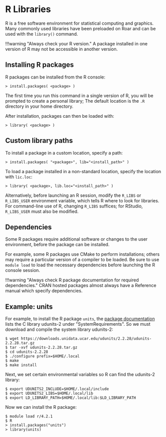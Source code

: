 # R Libraries

R is a free software environment for statistical computing and graphics. 
Many commonly used libraries have been preloaded on Roar and can be 
used with the `library()` command.

!!!warning "Always check your R version."
	A package installed in one version of R
	may not be accessible in another version. 

## Installing R packages

R packages can be installed from the R console:

```
> install.packages( <package> )
```

The first time you run this command in a single version of R, 
you will be prompted to create a personal library;
The default location is the `.R` directory in your home directory. 

After installation, packages can then be loaded with:

```
> library( <package> )
```

## Custom library paths

To install a package in a custom location, specify a path:

```
> install.packages( "<package>", lib="<install_path>" )
```

To load a package installed in a non-standard location, 
specify the location with `lic.loc`:

```
> library( <package>, lib.loc="<install_path>" )
```

Alternatively, before launching an R session,
modify the `R_LIBS` or `R_LIBS_USER` environment variable,
which tells R where to look for libraries. 
For command-line use of R, changing `R_LIBS` suffices;
for RStudio, `R_LIBS_USER` must also be modified. 

## Dependencies


Some R packages require additional software or changes to the user environment, 
before the package can be installed. 

For example, some R packages use CMake to perform installations;
others may require a particular version of a compiler to be loaded.
Be sure to use `module load` to load the necessary dependencies 
before launching the R console session.

!!!warning "Always check R package documentation for required dependencies." 
	CRAN hosted packages almost always have a Reference manual which specify dependencies.

## Example: units


For example, to install the R package `units`, 
the [package documentation](https://cran.r-project.org/web/packages/units/units.pdf) 
lists the C library udunits-2 under "SystemRequirements". 
So we must download and compile the system library udunits-2:
 
```
$ wget https://downloads.unidata.ucar.edu/udunits/2.2.28/udunits-2.2.28.tar.gz
$ tar -xvf udunits-2.2.28.tar.gz
$ cd udunits-2.2.28
$ ./configure prefix=$HOME/.local
$ make
$ make install
```

Next, we set certain environmental variables
so R can find the udunits-2 library:

```
$ export UDUNITS2_INCLUDE=$HOME/.local/include
$ export UDUNITS2_LIBS=$HOME/.local/lib
$ export LD_LIBRARY_PATH=$HOME/.local/lib:$LD_LIBRARY_PATH
```

Now we can install the R package:
```
$ module load r/4.2.1
$ R
> install.packages("units")
> library(units)
```

